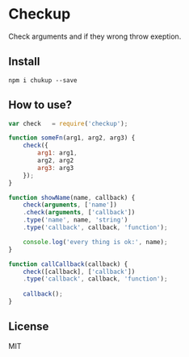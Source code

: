 # Checkup

Check arguments and if they wrong throw exeption.

## Install

```
npm i chukup --save
```

## How to use?

```js
var check   = require('checkup');

function someFn(arg1, arg2, arg3) {
    check({
        arg1: arg1,
        arg2, arg2
        arg3: arg3
    });
}

function showName(name, callback) {
    check(arguments, ['name'])
    .check(arguments, ['callback'])
    .type('name', name, 'string')
    .type('callback', callback, 'function');

    console.log('every thing is ok:', name);
}

function callCallback(callback) {
    check([callback], ['callback'])
    .type('callback', callback, 'function');
    
    callback();
}

```

## License

MIT
